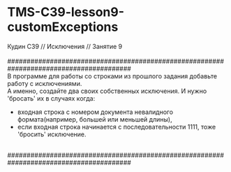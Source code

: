 # TMS-C39-lesson9-customExceptions
Кудин С39 // Исключения // Занятие 9 <br/>
<br/>
########################################################################################<br/>
В программе для работы со строками из прошлого задания добавьте работу с исключениями.<br/>
А именно, создайте два своих собственных исключения. И нужно 'бросать' их в случаях когда:<br/>
- входная строка с номером документа невалидного формата(например, большей или меньшей длины), 
- если входная строка начинается с последовательности 1111, тоже 'бросить' исключение.
<a/>
<br/>
########################################################################################
